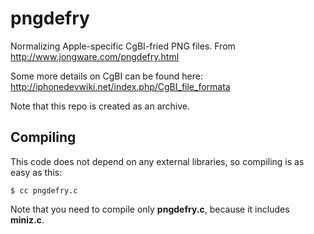 
pngdefry
========

Normalizing Apple-specific CgBI-fried PNG files. From <http://www.jongware.com/pngdefry.html>

Some more details on CgBI can be found here: <http://iphonedevwiki.net/index.php/CgBI_file_formata>

Note that this repo is created as an archive.

Compiling
----------

This code does not depend on any external libraries, so compiling is as easy as this:

    $ cc pngdefry.c

Note that you need to compile only **pngdefry.c**, because it includes **miniz.c**.

